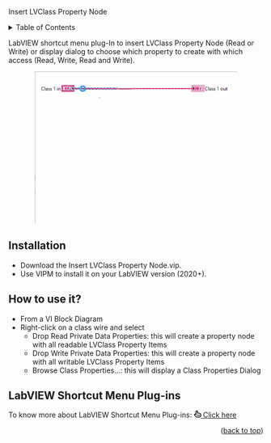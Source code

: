 <div id="top"></div>
<p align="center>
  [![GitHub all releases][release-shield]][release-url]
  [![Wiki][wiki-shield]][wiki-url]
  [![Issues][issues-shield]][issues-url]
  [![Zero-Clause BSD][license-shield]][license-url]
  [![LinkedIn][linkedin-shield]][linkedin-url]
</p>

# Insert LVClass Property Node

<!-- TABLE OF CONTENTS -->
<details>
  <summary>Table of Contents</summary>
  <ol>
    <li>
      <a href="#labview-shortcut-provider">LabVIEW Shortcut Provider</a>
      <ul>
        <li><a href="#installation">Installation</a></li>
        <li><a href="#how-to-use-it">How to use it?</a></li>
        <li><a href="#labview-shortcut-menu-plug-ins">LabVIEW Shortcut Menu Plug-ins</a></li>
      </ul>
    </li>
  </ol>
</details>

LabVIEW shortcut menu plug-In to insert LVClass Property Node (Read or Write) or display dialog to choose which property to create with which access (Read, Write, Read and Write).

<p align="center">
<img src="https://github.com/BenjaminRLabVIEWExtensions/Insert-LVClass-Property-Node/blob/54e9a5a032d7d5d79f9e4c9b9676f41238d953a7/img/InsertPropertyNode.gif?raw=true" alt="Insert LVClass Property Node" width="400" height="300" pointer-events="none"/>
</p>
  
## Installation
- Download the Insert LVClass Property Node.vip.
- Use VIPM to install it on your LabVIEW version (2020+).

## How to use it? 
- From a VI Block Diagram
- Right-click on a class wire and select
  - Drop Read Private Data Properties: this will create a property node with all readable LVClass Property Items
  - Drop Write Private Data Properties: this will create a property node with all writable LVClass Property Items
  - Browse Class Properties...: this will display a Class Properties Dialog 

## LabVIEW Shortcut Menu Plug-ins

To know more about LabVIEW Shortcut Menu Plug-ins: 
<a href="https://benjaminrlabviewextensions.github.io/Insert-LVClass-Property-Node/LabVIEW%20Shortcut%20Menu%20Plug-ins" target="_blank">
  <img src="https://github.com/BenjaminRLabVIEWExtensions/Insert-LVClass-Property-Node/blob/54e9a5a032d7d5d79f9e4c9b9676f41238d953a7/img/hand-pointer-regular.svg?raw=true" width="14" height="14"/> Click here
</a>

<p align="right">(<a href="#top">back to top</a>)</p>

<!-- MARKDOWN LINKS & IMAGES -->
<!-- https://www.markdownguide.org/basic-syntax/#reference-style-links -->
[release-shield]: https://img.shields.io/github/v/release/BenjaminRLabVIEWExtensions/Insert-LVClass-Property-Node?color=orange&logo=labview&style=for-the-badge
[release-url]: https://github.com/BenjaminRLabVIEWExtensions/Insert-LVClass-Property-Node/releases
[wiki-shield]: https://img.shields.io/github/discussions/BenjaminRLabVIEWExtensions/Insert-LVClass-Property-Node?style=for-the-badge
[wiki-url]: https://github.com/BenjaminRLabVIEWExtensions/Insert-LVClass-Property-Node/wiki
[issues-shield]: https://img.shields.io/github/issues/BenjaminRLabVIEWExtensions/Insert-LVClass-Property-Node?style=for-the-badge
[issues-url]: https://github.com/BenjaminRLabVIEWExtensions/Insert-LVClass-Property-Node/issues
[license-shield]: https://img.shields.io/badge/LICENSE-Zero--Clause%20BSD-green?style=for-the-badge
[license-url]: https://github.com/BenjaminRLabVIEWExtensions/Insert-LVClass-Property-Node/master/LICENSE
[linkedin-shield]: https://img.shields.io/badge/-LinkedIn-black.svg?style=for-the-badge&logo=linkedin&colorB=555
[linkedin-url]: https://www.linkedin.com/in/benjaminrouffet/
